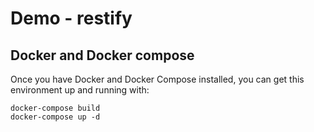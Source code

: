 # Demo - restify

## Docker and Docker compose

Once you have Docker and Docker Compose installed, you can get this environment up and running with:

```
docker-compose build
docker-compose up -d
```